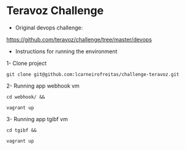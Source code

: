 # Teravoz Challenge

- Original devops challenge:

https://github.com/teravoz/challenge/tree/master/devops

- Instructions for running the environment

1- Clone project
```
git clone git@github.com:lcarneirofreitas/challenge-teravoz.git
```

2- Running app webhook vm
```
cd webhook/ && 

vagrant up

```

3- Running app tgibf vm
```
cd tgibf &&

vagrant up
```

 

